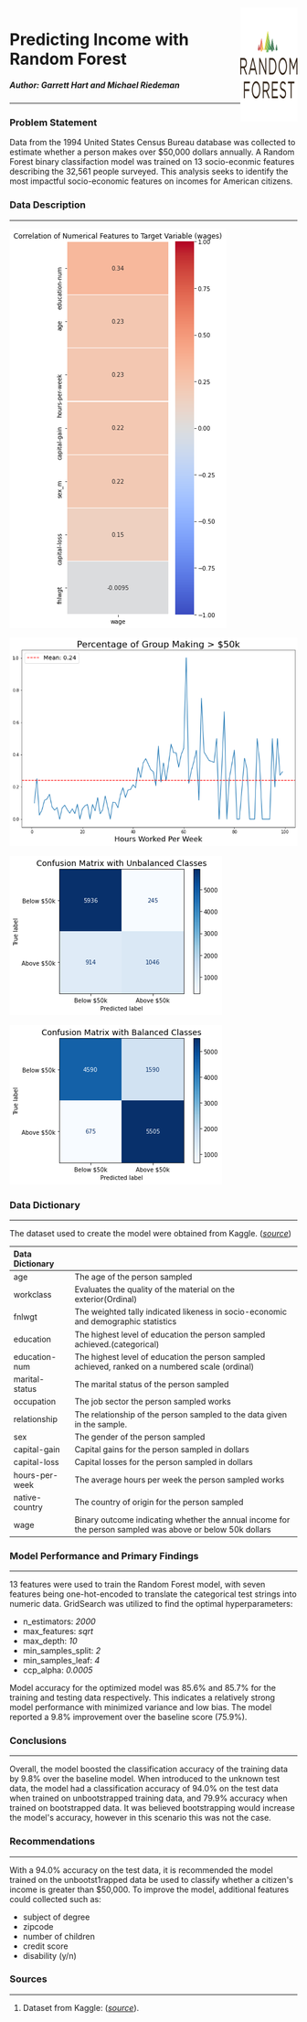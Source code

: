 <img align="right" width="100" height="200" src="./Images/random_forest.png">



# Predicting Income with Random Forest
##### Author: Garrett Hart and Michael Riedeman

---


### Problem Statement


Data from the 1994 United States Census Bureau database was collected to estimate whether a person makes over $50,000 dollars annually. A Random Forest binary classifaction model was trained on 13 socio-econmic features describing the 32,561 people surveyed. This analysis seeks to identify the most impactful socio-economic features on incomes for American citizens.

### Data Description
---

![Heatmap](./Images/heatmap.png) 

![Avg Income/hours per week](./Images/income_weekly_hours.png) 

![Unbalanced Confusion Matrix](./Images/unbalanced.png)

![Balanced Confusion Matrix](./Images/balanced.png)



### Data Dictionary
---


The dataset used to create the model were obtained from Kaggle. ([*source*](https://www.kaggle.com/uciml/adult-census-income/discussion/32698))


|  **Data Dictionary**             |                                                                                                                             |
|:---------------|:-----------------------------------------------------------------------------------------------------------|
| age            | The age of the person sampled                                                                              |
| workclass      | Evaluates the quality of the material on the exterior(Ordinal)                                             |
| fnlwgt         | The weighted tally indicated likeness in socio-economic and demographic statistics                        |
| education      | The highest level of education the person sampled achieved.(categorical)                                   |
| education-num  | The highest level of education the person sampled achieved, ranked on a numbered scale (ordinal)           |
| marital-status | The marital status of the person sampled                                                                   |
| occupation     | The job sector the person sampled works                                                                    |
| relationship   | The relationship of the person sampled to the data given in the sample.                                    |
| sex            | The gender of the person sampled                                                                           |
| capital-gain   | Capital gains for the person sampled in dollars                                                            |
| capital-loss   | Capital losses for the person sampled in dollars                                                           |
| hours-per-week | The average hours per week the person sampled works                                                        |
| native-country | The country of origin for the person sampled                                                               |
| wage           | Binary outcome indicating whether the annual income for the person sampled was above or below 50k dollars |
### Model Performance and Primary Findings

---
    
13 features were used to train the Random Forest model, with seven features being one-hot-encoded to translate the categorical test strings into numeric data. GridSearch was utilized to find the optimal hyperparameters:

- n_estimators:      *2000*
- max_features:      *sqrt*
- max_depth:        *10*
- min_samples_split: *2*
- min_samples_leaf:  *4*
- ccp_alpha:         *0.0005*


Model accuracy for the optimized model was 85.6% and 85.7% for the training and testing data respectively. This indicates a relatively strong model performance with minimized variance and low bias. The model reported a 9.8% improvement over the baseline score (75.9%).



### Conclusions
---

Overall, the model boosted the classification accuracy of the training data by 9.8% over the baseline model. When introduced to the unknown test data, the model had a classification accuracy of 94.0% on the test data when trained on unbootstrapped training data, and 79.9% accuracy when trained on bootstrapped data. It was believed bootstrapping would increase the model's accuracy, however in this scenario this was not the case.

### Recommendations
---
With a 94.0% accuracy on the test data, it is recommended the model trained on the unbootst1rapped data be used to classify whether a citizen's income is greater than $50,000. To improve the model, additional features could collected such as:

- subject of degree
- zipcode
- number of children
- credit score
- disability (y/n)


### Sources
---

1. Dataset from Kaggle: ([*source*](https://www.kaggle.com/uciml/adult-census-income/discussion/32698)). 





